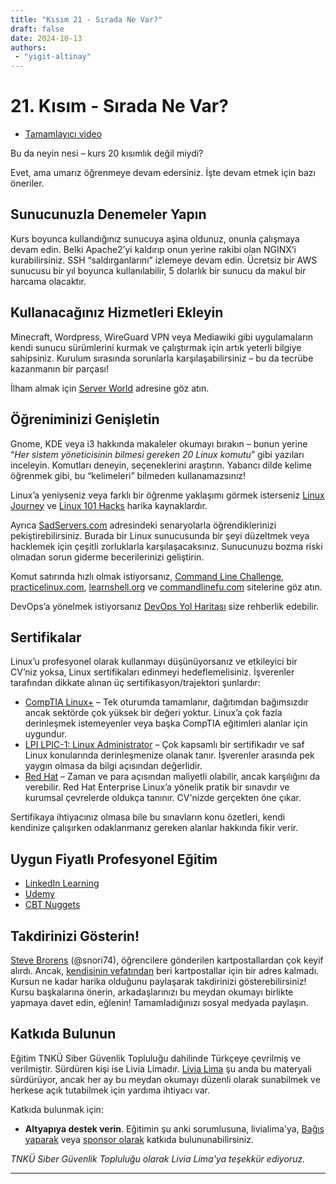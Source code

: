 ```yaml
---
title: "Kısım 21 - Sırada Ne Var?"
draft: false
date: 2024-10-13
authors:
 - "yigit-altinay"
---
```


# 21. Kısım - Sırada Ne Var?

* [Tamamlayıcı video](https://youtu.be/MW9q6NWNDyM)

Bu da neyin nesi – kurs 20 kısımlık değil miydi?

Evet, ama umarız öğrenmeye devam edersiniz. İşte devam etmek için bazı öneriler.

## Sunucunuzla Denemeler Yapın

Kurs boyunca kullandığınız sunucuya aşina oldunuz, onunla çalışmaya devam edin. Belki Apache2’yi kaldırıp onun yerine rakibi olan NGINX’i kurabilirsiniz. SSH “saldırganlarını” izlemeye devam edin. Ücretsiz bir AWS sunucusu bir yıl boyunca kullanılabilir, 5 dolarlık bir sunucu da makul bir harcama olacaktır.

## Kullanacağınız Hizmetleri Ekleyin

Minecraft, Wordpress, WireGuard VPN veya Mediawiki gibi uygulamaların kendi sunucu sürümlerini kurmak ve çalıştırmak için artık yeterli bilgiye sahipsiniz. Kurulum sırasında sorunlarla karşılaşabilirsiniz – bu da tecrübe kazanmanın bir parçası!

İlham almak için [Server World](https://www.server-world.info/en/note?os=Ubuntu_22.04&p=httpd&f=1) adresine göz atın.

## Öğreniminizi Genişletin

Gnome, KDE veya i3 hakkında makaleler okumayı bırakın – bunun yerine “*Her sistem yöneticisinin bilmesi gereken 20 Linux komutu*” gibi yazıları inceleyin. Komutları deneyin, seçeneklerini araştırın. Yabancı dilde kelime öğrenmek gibi, bu “kelimeleri” bilmeden kullanamazsınız!

Linux’a yeniyseniz veya farklı bir öğrenme yaklaşımı görmek isterseniz [Linux Journey](https://linuxjourney.com/) ve [Linux 101 Hacks](https://linux.101hacks.com/toc/) harika kaynaklardır.

Ayrıca [SadServers.com](https://sadservers.com/) adresindeki senaryolarla öğrendiklerinizi pekiştirebilirsiniz. Burada bir Linux sunucusunda bir şeyi düzeltmek veya hacklemek için çeşitli zorluklarla karşılaşacaksınız. Sunucunuzu bozma riski olmadan sorun giderme becerilerinizi geliştirin.

Komut satırında hızlı olmak istiyorsanız, [Command Line Challenge](https://cmdchallenge.com/), [practicelinux.com](https://www.practicelinux.com/home), [learnshell.org](https://www.learnshell.org/) ve [commandlinefu.com](https://www.commandlinefu.com/commands/browse) sitelerine göz atın.

DevOps’a yönelmek istiyorsanız [DevOps Yol Haritası](https://roadmap.sh/devops) size rehberlik edebilir.

## Sertifikalar

Linux’u profesyonel olarak kullanmayı düşünüyorsanız ve etkileyici bir CV’niz yoksa, Linux sertifikaları edinmeyi hedeflemelisiniz. İşverenler tarafından dikkate alınan üç sertifikasyon/trajektori şunlardır:

* [CompTIA Linux+](https://www.comptia.org/certifications/linux) – Tek oturumda tamamlanır, dağıtımdan bağımsızdır ancak sektörde çok yüksek bir değeri yoktur. Linux’a çok fazla derinleşmek istemeyenler veya başka CompTIA eğitimleri alanlar için uygundur.
* [LPI LPIC-1: Linux Administrator](https://wiki.lpi.org/wiki/Main_Page) – Çok kapsamlı bir sertifikadır ve saf Linux konularında derinleşmenize olanak tanır. İşverenler arasında pek yaygın olmasa da bilgi açısından değerlidir.
* [Red Hat](https://www.redhat.com/en/services/all-certifications-exams) – Zaman ve para açısından maliyetli olabilir, ancak karşılığını da verebilir. Red Hat Enterprise Linux’a yönelik pratik bir sınavdır ve kurumsal çevrelerde oldukça tanınır. CV'nizde gerçekten öne çıkar.

Sertifikaya ihtiyacınız olmasa bile bu sınavların konu özetleri, kendi kendinize çalışırken odaklanmanız gereken alanlar hakkında fikir verir.

## Uygun Fiyatlı Profesyonel Eğitim

* [LinkedIn Learning](https://www.linkedin.com/learning/search?keywords=linux)  
* [Udemy](https://www.udemy.com/topic/linux/)  
* [CBT Nuggets](https://www.cbtnuggets.com/it-training/linux-found-cert-sys-admin)  

## Takdirinizi Gösterin!

[Steve Brorens](http://snori74.blogspot.com) (@snori74), öğrencilere gönderilen kartpostallardan çok keyif alırdı. Ancak, [kendisinin vefatından](https://www.reddit.com/r/linuxupskillchallenge/comments/mki3uw/rest_in_peace_snori74/) beri kartpostallar için bir adres kalmadı. Kursun ne kadar harika olduğunu paylaşarak takdirinizi gösterebilirsiniz! Kursu başkalarına önerin, arkadaşlarınızı bu meydan okumayı birlikte yapmaya davet edin, eğlenin! Tamamladığınızı sosyal medyada paylaşın.

## Katkıda Bulunun

Eğitim TNKÜ Siber Güvenlik Topluluğu dahilinde Türkçeye çevrilmiş ve verilmiştir. Sürdüren kişi ise Livia Limadır.
[Livia Lima](https://bio.link/livialima) şu anda bu materyali sürdürüyor, ancak her ay bu meydan okumayı düzenli olarak sunabilmek ve herkese açık tutabilmek için yardıma ihtiyacı var.

Katkıda bulunmak için:

* **Altyapıya destek verin**. Eğitimin şu anki sorumlusuna, livialima'ya, [Bağış yaparak](https://www.buymeacoffee.com/livialima) veya [sponsor olarak](https://github.com/livialima) katkıda bulununabilirsiniz. 

*TNKÜ Siber Güvenlik Topluluğu olarak Livia Lima'ya teşekkür ediyoruz.*

---
